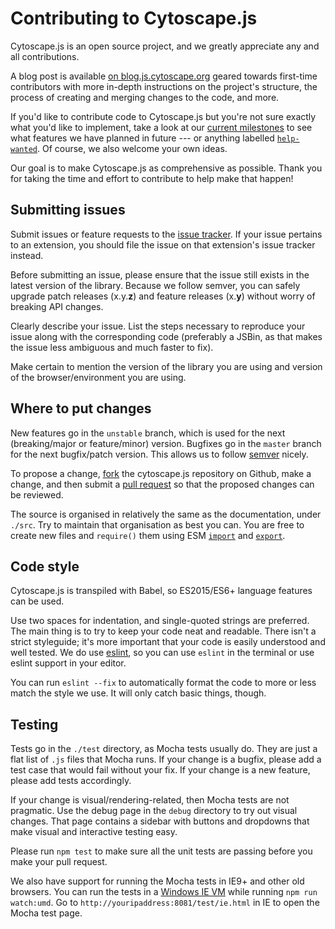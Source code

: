 # Contributing to Cytoscape.js

Cytoscape.js is an open source project, and we greatly appreciate any and all contributions.

A blog post is available [on blog.js.cytoscape.org](http://blog.js.cytoscape.org/2017/06/13/contributing/) geared towards first-time contributors with more in-depth instructions on the project's structure, the process of creating and merging changes to the code, and more.

If you'd like to contribute code to Cytoscape.js but you're not sure exactly what you'd like to implement, take a look at our [current milestones](https://github.com/cytoscape/cytoscape.js/milestones) to see what features we have planned in future --- or anything labelled [`help-wanted`](https://github.com/cytoscape/cytoscape.js/issues?q=is%3Aopen+is%3Aissue+label%3Ahelp-wanted).  Of course, we also welcome your own ideas.

Our goal is to make Cytoscape.js as comprehensive as possible.  Thank you for taking the time and effort to contribute to help make that happen!



## Submitting issues

Submit issues or feature requests to the [issue tracker](https://github.com/cytoscape/cytoscape.js/issues).  If your issue pertains to an extension, you should file the issue on that extension's issue tracker instead.

Before submitting an issue, please ensure that the issue still exists in the latest version of the library.  Because we follow semver, you can safely upgrade patch releases (x.y.**z**) and feature releases (x.**y**) without worry of breaking API changes.

Clearly describe your issue.  List the steps necessary to reproduce your issue along with the corresponding code (preferably a JSBin, as that makes the issue less ambiguous and much faster to fix).

Make certain to mention the version of the library you are using and version of the browser/environment you are using.



## Where to put changes

New features go in the `unstable` branch, which is used for the next (breaking/major or feature/minor) version.  Bugfixes go in the `master` branch for the next bugfix/patch version.  This allows us to follow [semver](http://semver.org/) nicely.

To propose a change, [fork](https://help.github.com/articles/fork-a-repo/) the cytoscape.js repository on Github, make a change, and then submit a [pull request](https://help.github.com/articles/creating-a-pull-request/) so that the proposed changes can be reviewed.

The source is organised in relatively the same as the documentation, under `./src`.  Try to maintain that organisation as best you can.  You are free to create new files and `require()` them using ESM [`import`](https://developer.mozilla.org/en-US/docs/Web/JavaScript/Reference/Statements/import) and [`export`](https://developer.mozilla.org/en-US/docs/Web/JavaScript/Reference/Statements/export).



## Code style

Cytoscape.js is transpiled with Babel, so ES2015/ES6+ language features can be used.

Use two spaces for indentation, and single-quoted strings are preferred.  The main thing is to try to keep your code neat and readable.  There isn't a strict styleguide; it's more important that your code is easily understood and well tested.  We do use [eslint](http://eslint.org/), so you can use `eslint` in the terminal or use eslint support in your editor.

You can run `eslint --fix` to automatically format the code to more or less match the style we use.  It will only catch basic things, though.



## Testing

Tests go in the `./test` directory, as Mocha tests usually do.  They are just a flat list of `.js` files that Mocha runs.  If your change is a bugfix, please add a test case that would fail without your fix.  If your change is a new feature, please add  tests accordingly.

If your change is visual/rendering-related, then Mocha tests are not pragmatic.  Use the debug page in the `debug` directory to try out visual changes.  That page contains a sidebar with buttons and dropdowns that make visual and interactive testing easy.

Please run `npm test` to make sure all the unit tests are passing before you make your pull request.

We also have support for running the Mocha tests in IE9+ and other old browsers.  You can run the tests in a [Windows IE VM](https://developer.microsoft.com/en-us/microsoft-edge/tools/vms/) while running `npm run watch:umd`.  Go to `http://youripaddress:8081/test/ie.html` in IE to open the Mocha test page.